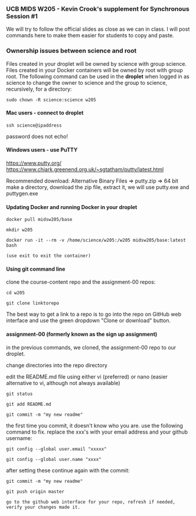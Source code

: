 ### UCB MIDS W205 - Kevin Crook's supplement for Synchronous Session #1

We will try to follow the official slides as close as we can in class.  I will post commands here to make them easier for students to copy and paste.

### Ownership issues between science and root

Files created in your droplet will be owned by science with group science. Files created in your Docker containers will be owned by root with group root.  The following command can be used in the **droplet** when logged in as science to change the owner to science and the group to science, recursively, for a directory:
```
sudo chown -R science:science w205
```

#### Mac users - connect to droplet

```
ssh science@ipaddress
```
password does not echo!

#### Windows users - use PuTTY

https://www.putty.org/
https://www.chiark.greenend.org.uk/~sgtatham/putty/latest.html

Recommended download: Alternative Binary Files => putty.zip => 64 bit
make a directory, download the zip file, extract it, we will use putty.exe and puttygen.exe

#### Updating Docker and running Docker in your droplet

```
docker pull midsw205/base

mkdir w205

docker run -it --rm -v /home/science/w205:/w205 midsw205/base:latest bash

(use exit to exit the container)
```

#### Using git command line

clone the course-content repo and the assignment-00 repos:

```
cd w205

git clone linktorepo
```

The best way to get a link to a repo is to go into the repo on GitHub web interface and use the green dropdown "Clone or download" button.

#### assignment-00 (formerly known as the sign up assignment)

in the previous commands, we cloned, the assignment-00 repo to our droplet.

change directories into the repo directory

edit the README.md file using either vi (preferred) or nano (easier alternative to vi, although not always available)

```
git status

git add README.md

git commit -m "my new readme"
```

the first time you commit, it doesn't know who you are.  use the following command to fix.  replace the xxx's with your email address and your github username:

```
git config --global user.email "xxxxx"

git config --global user.name "xxxx"
```

after setting these continue again with the commit:

```
git commit -m "my new readme"

git push origin master

go to the github web interface for your repo, refresh if needed, verify your changes made it.
```
